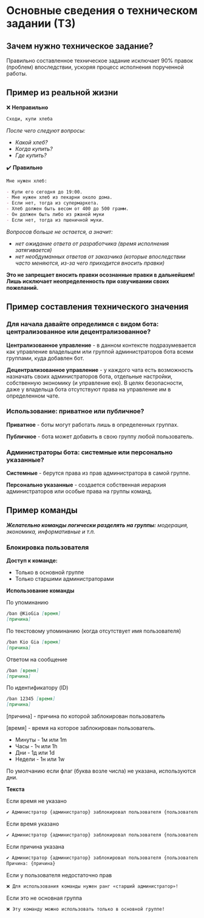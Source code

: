 # Основные сведения о техническом задании (ТЗ)

## Зачем нужно техническое задание?

Правильно составленное техническое задание исключает 90% правок (проблем) впоследствии, ускоряя процесс исполнения порученной работы.

## Пример из реальной жизни

❌ **Неправильно**

```markdown
Сходи, купи хлеба
```

_После чего следуют вопросы:_

- _Какой хлеб?_
- _Когда купить?_
- _Где купить?_

✔️ **Правильно**

```markdown
Мне нужен хлеб:

- Купи его сегодня до 19:00.
- Мне нужен хлеб из пекарни около дома.
- Если нет, тогда из супермаркета.
- Хлеб должен быть весом от 400 до 500 грамм.
- Он должен быть либо из ржаной муки
- Если нет, тогда из пшеничной муки.
```

_Вопросов больше не остается, а значит:_

- _нет ожидание ответа от разработчика (время исполнения затягивается)_
- _нет необдуманных ответов от заказчика (которые впоследствии часто меняются, из-за чего приходится вносить правки)_

**Это не запрещает вносить правки осознанные правки в дальнейшем! Лишь исключает неопределенность при озвучивании своих пожеланий.**

## Пример составления технического значения

### **Для начала давайте определимся с видом бота:** централизованное или децентрализованное?

**Централизованное управление** - в данном контексте подразумевается как управление владельцем или группой администраторов бота всеми группами, куда добавлен бот.

**Децентрализованное управление** - у каждого чата есть возможность назначать своих администраторов бота, отдельные настройки, собственную экономику (и управление ею).
В целях безопасности, даже у владельца бота отсутствуют права на управление им в определенном чате.

### **Использование:** приватное или публичное?

**Приватное** - боты могут работать лишь в определенных группах.

**Публичное** - бота может добавить в свою группу любой пользователь.

### **Администраторы бота:** системные или персонально указанные?

**Системные** - берутся права из прав администратора в самой группе.

**Персонально указанные** - создается собственная иерархия администраторов или особые права на группы команд.

## Пример команды

_**Желательно команды логически разделять на группы:** модерация, экономика, информативные и т.п._

### **Блокировка пользователя**

**Доступ к команде:**

- Только в основной группе
- Только старшими администраторами

**Использование команды**

По упоминанию

```markdown
/ban @KioGia [время]
[причина]
```

По текстовому упоминанию (когда отсутствует имя пользователя)

```markdown
/ban Kio Gia [время]
[причина]
```

Ответом на сообщение

```markdown
/ban [время]
[причина]
```

По идентификатору (ID)

```markdown
/ban 12345 [время]
[причина]
```

[причина] - причина по которой заблокирован пользователь

[время] - время на которое заблокирован пользователь.

- Минуты - 1м или 1m
- Часы - 1ч или 1h
- Дни - 1д или 1d
- Недели - 1н или 1w

По умолчанию если флаг (буква возле числа) не указана, используются дни.

**Текста**

Если время не указано

```markdown
✔️ Администратор {администратор} заблокировал пользователя {пользователь} навсегда
```

Если время указано

```markdown
✔️ Администратор {администратор} заблокировал пользователя {пользователь} на {время}
```

Если причина указана

```markdown
✔️ Администратор {администратор} заблокировал пользователя {пользователь} навсегда
Причина: {причина}
```

Если у пользователя недостаточно прав

```markdown
❌ Для использования команды нужен ранг «старший администратор»!
```

Если это не основная группа

```markdown
❌ Эту команду можно использовать только в основной группе!
```

